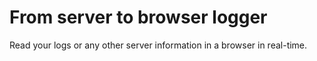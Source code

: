 # From server to browser logger

Read your logs or any other server information in a browser in real-time.

